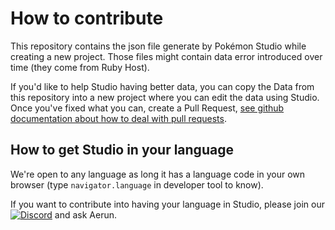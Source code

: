 # How to contribute

This repository contains the json file generate by Pokémon Studio while creating a new project. Those files might contain data error introduced over time (they come from Ruby Host).

If you'd like to help Studio having better data, you can copy the Data from this repository into a new project where you can edit the data using Studio. Once you've fixed what you can, create a Pull Request, [see github documentation about how to deal with pull requests](https://docs.github.com/en/pull-requests/collaborating-with-pull-requests/proposing-changes-to-your-work-with-pull-requests/about-pull-requests).

## How to get Studio in your language

We're open to any language as long it has a language code in your own browser (type `navigator.language` in developer tool to know).

If you want to contribute into having your language in Studio, please join our [![Discord](https://img.shields.io/discord/143824995867557888.svg?logo=discord&colorB=728ADA&label=Discord)](https://discord.gg/0noB0gBDd91B8pMk) and ask Aerun.
